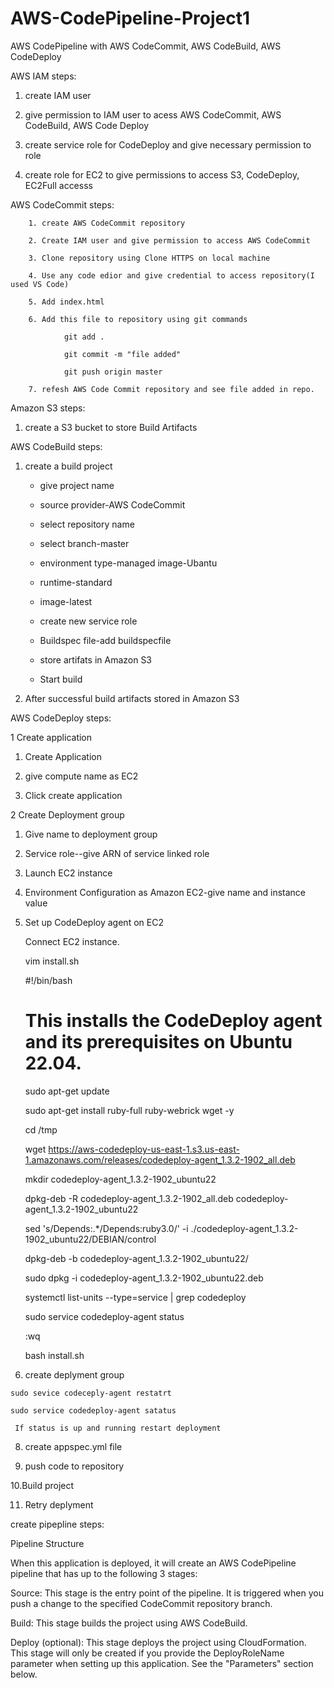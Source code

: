 # AWS-CodePipeline-Project1
AWS CodePipeline with AWS CodeCommit, AWS CodeBuild, AWS CodeDeploy


AWS IAM steps:

  1. create IAM user
 
  2. give permission to IAM user to acess AWS CodeCommit, AWS CodeBuild, AWS Code Deploy

  3. create service role for CodeDeploy and give necessary permission to role 

  4. create role for EC2 to give permissions to access S3, CodeDeploy, EC2Full accesss   


AWS CodeCommit steps:

        1. create AWS CodeCommit repository

        2. Create IAM user and give permission to access AWS CodeCommit

        3. Clone repository using Clone HTTPS on local machine

        4. Use any code edior and give credential to access repository(I used VS Code)

        5. Add index.html 

        6. Add this file to repository using git commands

                git add .

                git commit -m "file added"

                git push origin master

        7. refesh AWS Code Commit repository and see file added in repo.


Amazon S3 steps:

1. create a S3 bucket to store Build Artifacts


AWS CodeBuild steps:

1. create a build project
  
     - give project name

     - source provider-AWS CodeCommit

     - select repository name

     - select branch-master

     - environment type-managed image-Ubantu

     - runtime-standard

     - image-latest

     - create new service role

     - Buildspec file-add buildspecfile 

     - store artifats in Amazon S3

     - Start build

2. After successful build artifacts stored in Amazon S3


AWS CodeDeploy steps:


1 Create application

   1. Create Application
   
   2. give compute name as EC2
   
   3. Click create application

2 Create Deployment group

  1. Give name to deployment group
  
  2. Service role--give ARN of service linked role 
  
  3. Launch EC2 instance
  
  4. Environment Configuration as Amazon EC2-give name and instance value
  
  5. Set up CodeDeploy agent on EC2
  
     Connect EC2 instance.
    
     vim install.sh
    
        #!/bin/bash 
        
        # This installs the CodeDeploy agent and its prerequisites on Ubuntu 22.04.  
        
        sudo apt-get update 
        
        sudo apt-get install ruby-full ruby-webrick wget -y 
        
        cd /tmp 
        
        wget https://aws-codedeploy-us-east-1.s3.us-east-1.amazonaws.com/releases/codedeploy-agent_1.3.2-1902_all.deb 
        
        mkdir codedeploy-agent_1.3.2-1902_ubuntu22 
        
        dpkg-deb -R codedeploy-agent_1.3.2-1902_all.deb codedeploy-agent_1.3.2-1902_ubuntu22 
        
        sed 's/Depends:.*/Depends:ruby3.0/' -i ./codedeploy-agent_1.3.2-1902_ubuntu22/DEBIAN/control 
        
        dpkg-deb -b codedeploy-agent_1.3.2-1902_ubuntu22/ 
        
        sudo dpkg -i codedeploy-agent_1.3.2-1902_ubuntu22.deb 
        
        systemctl list-units --type=service | grep codedeploy 
        
        sudo service codedeploy-agent status
       
       :wq
       
     bash install.sh
   
  7. create deplyment group
    
    sudo sevice codeceply-agent restatrt
    
    sudo service codedeploy-agent satatus
  
     If status is up and running restart deployment

  8. create appspec.yml file 
  
  9. push code to repository
  
  10.Build project
  
  11. Retry deplyment
  
  
create pipepline steps:

Pipeline Structure

When this application is deployed, it will create an AWS CodePipeline pipeline that has up to the following 3 stages:

Source: This stage is the entry point of the pipeline. It is triggered when you push a change to the specified CodeCommit repository branch.

Build: This stage builds the project using AWS CodeBuild.

Deploy (optional): This stage deploys the project using CloudFormation. This stage will only be created if you provide the DeployRoleName parameter when setting up this application. See the "Parameters" section below.

